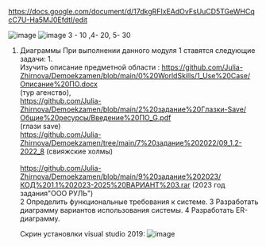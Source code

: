 
https://docs.google.com/document/d/17dkgRFIxEAdOvFsUuCD5TGeWHCqcC7U-Ha5MJ0EfdtI/edit

![image](https://github.com/Rubble2004/demoekzamen/assets/97594420/45beabde-6803-444f-badf-d21b81602682)
![image](https://github.com/Rubble2004/demoekzamen/assets/97594420/950bd99a-f535-40ec-8e37-7cb6618a3d57) 
3 - 10 ,4- 20, 5- 30
1. Диаграммы
   При выполнении данного модуля 1 ставятся следующие задачи:
1.<br> Изучить описание предметной области : https://github.com/Julia-Zhirnova/Demoekzamen/blob/main/0%20WorldSkills/1_Use%20Case/Описание%20ПО.docx</br>  (тур агенство),
<br>https://github.com/Julia-Zhirnova/Demoekzamen/blob/main/2%20задание%20Глазки-Save/Общие%20ресурсы/Введение%20ПО_G.pdf </br>   (глази save)
<br>https://github.com/Julia-Zhirnova/Demoekzamen/tree/main/7%20задание%202022/09_1.2-2022_8    (свияжские холмы)</br>
<br>https://github.com/Julia-Zhirnova/Demoekzamen/blob/main/9%20задание%202023/КОД%201.1%202023-2025%20ВАРИАНТ%203.rar   (2023 год задания"ООО РУЛЬ")</br>
2 Определить функциональные требования к системе.
3 Разработать диаграмму вариантов использования системы.
4 Разработать ER-диаграмму.




   Скрин установлки visual studio 2019:
  ![image](https://github.com/Rubble2004/demoekzamen/assets/97594420/fafe6222-05e4-474a-81ab-016bb313cb42)


